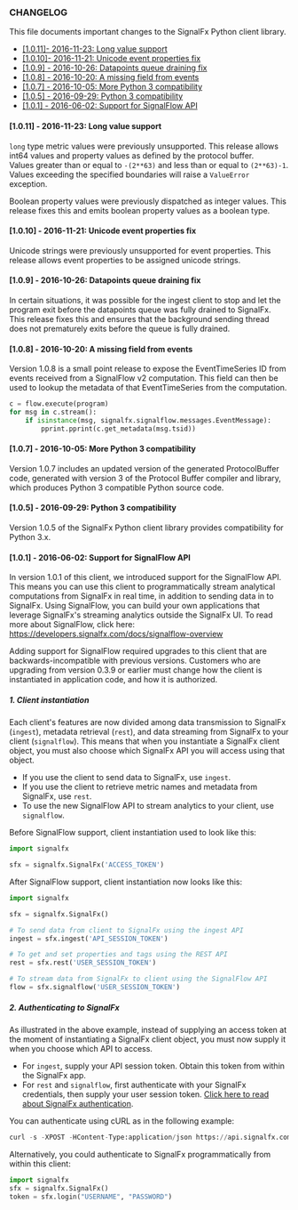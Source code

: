 ### CHANGELOG

This file documents important changes to the SignalFx Python client library.

- [[1.0.11]- 2016-11-23: Long value support](#1011---2016-11-23-long-value-support)
- [[1.0.10]- 2016-11-21: Unicode event properties fix](#1010---2016-11-21-unicode-event-properties-fix)
- [[1.0.9] - 2016-10-26: Datapoints queue draining fix](#109---2016-10-26-datapoints-queue-draining-fix)
- [[1.0.8] - 2016-10-20: A missing field from events](#108---2016-10-20-a-missing-field-from-events)
- [[1.0.7] - 2016-10-05: More Python 3 compatibility](#107---2016-10-05-more-python-3-compatibility)
- [[1.0.5] - 2016-09-29: Python 3 compatibility](#105---2016-09-29-python-3-compatibility)
- [[1.0.1] - 2016-06-02: Support for SignalFlow API](#101---2016-06-02-support-for-signalflow-api)

#### [1.0.11] - 2016-11-23: Long value support

`long` type metric values were previously unsupported.  This release
allows int64 values and property values as defined by the protocol buffer.  
Values greater than or equal to `-(2**63)` and less than or equal to 
`(2**63)-1`.  Values exceeding the specified boundaries will raise a 
``ValueError`` exception.

Boolean property values were previously dispatched as integer values.  This 
release fixes this and emits boolean property values as a boolean type.

#### [1.0.10] - 2016-11-21: Unicode event properties fix

Unicode strings were previously unsupported for event properties.  This release
allows event properties to be assigned unicode strings.

#### [1.0.9] - 2016-10-26: Datapoints queue draining fix

In certain situations, it was possible for the ingest client to stop and let the
program exit before the datapoints queue was fully drained to SignalFx. This
release fixes this and ensures that the background sending thread does not
prematurely exits before the queue is fully drained.

#### [1.0.8] - 2016-10-20: A missing field from events

Version 1.0.8 is a small point release to expose the EventTimeSeries ID from
events received from a SignalFlow v2 computation. This field can then be used to
lookup the metadata of that EventTimeSeries from the computation.

```python
c = flow.execute(program)
for msg in c.stream():
    if isinstance(msg, signalfx.signalflow.messages.EventMessage):
        pprint.pprint(c.get_metadata(msg.tsid))
```

#### [1.0.7] - 2016-10-05: More Python 3 compatibility

Version 1.0.7 includes an updated version of the generated ProtocolBuffer code,
generated with version 3 of the Protocol Buffer compiler and library, which
produces Python 3 compatible Python source code.

#### [1.0.5] - 2016-09-29: Python 3 compatibility

Version 1.0.5 of the SignalFx Python client library provides compatibility for
Python 3.x.

#### [1.0.1] - 2016-06-02: Support for SignalFlow API

In version 1.0.1 of this client, we introduced support for the SignalFlow API.
This means you can use this client to programmatically stream analytical
computations from SignalFx in real time, in addition to sending data in to
SignalFx. Using SignalFlow, you can build your own applications that leverage
SignalFx's streaming analytics outside the SignalFx UI. To read more about
SignalFlow, click here: https://developers.signalfx.com/docs/signalflow-overview

Adding support for SignalFlow required upgrades to this client that are
backwards-incompatible with previous versions. Customers who are upgrading from
version 0.3.9 or earlier must change how the client is instantiated in
application code, and how it is authorized.

##### 1. Client instantiation

Each client's features are now divided among data transmission to SignalFx
(`ingest`), metadata retrieval (`rest`), and data streaming from SignalFx to
your client (`signalflow`).  This means that when you instantiate a SignalFx
client object, you must also choose which SignalFx API you will access using
that object.

- If you use the client to send data to SignalFx, use `ingest`.
- If you use the client to retrieve metric names and metadata from SignalFx,
  use `rest`.
- To use the new SignalFlow API to stream analytics to your client,
  use `signalflow`.

Before SignalFlow support, client instantiation used to look like this:

```python
import signalfx

sfx = signalfx.SignalFx('ACCESS_TOKEN')
```

After SignalFlow support, client instantiation now looks like this:

```python
import signalfx

sfx = signalfx.SignalFx()

# To send data from client to SignalFx using the ingest API
ingest = sfx.ingest('API_SESSION_TOKEN')

# To get and set properties and tags using the REST API
rest = sfx.rest('USER_SESSION_TOKEN')

# To stream data from SignalFx to client using the SignalFlow API
flow = sfx.signalflow('USER_SESSION_TOKEN')
```


##### 2. Authenticating to SignalFx

As illustrated in the above example, instead of supplying an access token at the
moment of instantiating a SignalFx client object, you must now supply it when
you choose which API to access.

- For `ingest`, supply your API session token. Obtain this token from within the
  SignalFx app.
- For `rest` and `signalflow`, first authenticate with your SignalFx credentials,
  then supply your user session token. [Click here to read about SignalFx authentication](https://developers.signalfx.com/docs/authentication-overview).

You can authenticate using cURL as in the following example:

```python
curl -s -XPOST -HContent-Type:application/json https://api.signalfx.com/v2/session -d'{"email":"USERNAME","password":"PASSWORD"}' | jq -r '.accessToken'
```

Alternatively, you could authenticate to SignalFx programmatically from within
this client:

```python
import signalfx
sfx = signalfx.SignalFx()
token = sfx.login("USERNAME", "PASSWORD")
```
